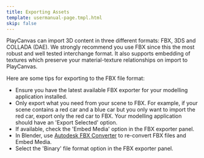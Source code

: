 ```yaml
---
title: Exporting Assets
template: usermanual-page.tmpl.html
skip: false
---
```


PlayCanvas can import 3D content in three different formats: FBX, 3DS and COLLADA (DAE). We strongly recommend you use FBX since this the most robust and well tested interchange format. It also supports embedding of textures which preserve your material-texture relationships on import to PlayCanvas.

Here are some tips for exporting to the FBX file format:

* Ensure you have the latest available FBX exporter for your modelling application installed.
* Only export what you need from your scene to FBX. For example, if your scene contains a red car and a blue car but you only want to import the red car, export only the red car to FBX. Your modelling application should have an 'Export Selected' option.
* If available, check the 'Embed Media' option in the FBX exporter panel.
* In Blender, use [Autodesk FBX Converter][1] to re-convert FBX files and Embed Media.
* Select the 'Binary' file format option in the FBX exporter panel.


[1]: http://usa.autodesk.com/adsk/servlet/pc/item?id=10775855&siteID=123112
